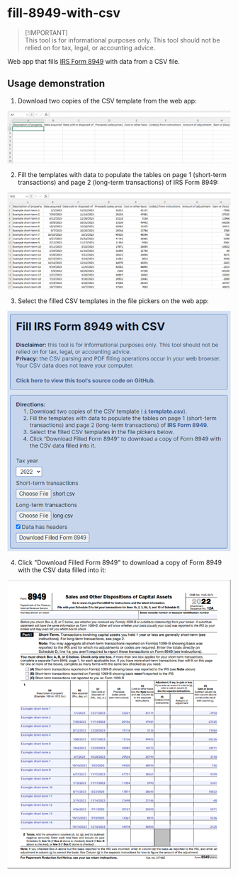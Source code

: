 # fill-8949-with-csv

> [!IMPORTANT]<br>
> This tool is for informational purposes only. This tool should not be relied on for tax, legal, or accounting advice.

Web app that fills [IRS Form 8949](https://www.irs.gov/form8949) with data from a CSV file.

## Usage demonstration

1. Download two copies of the CSV template from the web app:

![Empty CSV template shown in Excel](./.github/1.png)

2. Fill the templates with data to populate the tables on page 1 (short-term transactions) and page 2 (long-term transactions) of IRS Form 8949:

![CSV template shown in Excel populated with fake short-term transactions for demonstration](./.github/2.png)

3. Select the filled CSV templates in the file pickers on the web app:

![The fill-8949-with-csv web app with the file pickers set to example templates](./.github/3.png)

4. Click "Download Filled Form 8949" to download a copy of Form 8949 with the CSV data filled into it:

![A 2022 IRS Form 8949 with the transactions from the CSV populated into it](./.github/4.png)
